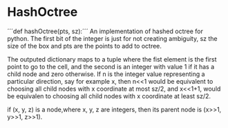 # HashOctree
´´´def hashOctree(pts, sz):´´´
An implementation of hashed octree for python. The first bit of the integer is just for not creating ambiguity, sz the size of the box and pts are the points to add to octree.

The outputed dictionary maps to a tuple where the fist element is the first point to go to the cell, and the second is an integer with value 1 if it has a child node and zero otherwise.
If n is the integer value representing a particular direction, say for example x, then n<<1 would be equivalent to choosing all child nodes with x coordinate at most sz/2, and x<<1+1, would be equivalen to choosing all child nodes with x coordinate at least sz/2. 

if (x, y, z) is a node,where x, y, z are integers, then its parent node is (x>>1, y>>1, z>>1).
